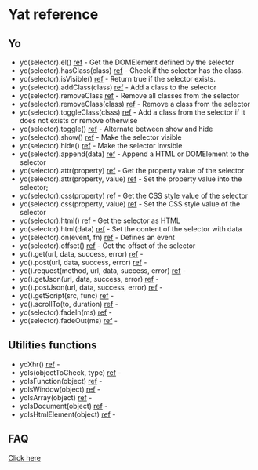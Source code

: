 # Yat reference

## Yo

- yo(selector).el() [ref](yaj-el) - Get the DOMElement defined by the selector
- yo(selector).hasClass(class) [ref](yaj-hasclass) - Check if the selector has the class.
- yo(selector).isVisible() [ref](yaj-isvisible) - Return true if the selector exists.
- yo(selector).addClass(class) [ref](yaj-addclass) - Add a class to the selector
- yo(selector).removeClass [ref](yaj-removeclass) - Remove all classes from the selector
- yo(selector).removeClass(class) [ref](yaj-removeclass) - Remove a class from the selector
- yo(selector).toggleClass(clsss) [ref](yaj-toggleclass) - Add a class from the selector if it does not exists or remove otherwise
- yo(selector).toggle() [ref](yaj-toggle) - Alternate between show and hide
- yo(selector).show() [ref](yaj-show) - Make the selector visible
- yo(selector).hide() [ref](yaj-hide) - Make the selector invsible
- yo(selector).append(data) [ref](yaj-append) - Append a HTML or DOMElement to the selector
- yo(selector).attr(property) [ref](yaj-attr) - Get the property value of the selector
- yo(selector).attr(property, value) [ref](yaj-attr) - Set the property value into the selector;
- yo(selector).css(property) [ref](yaj-css) - Get the CSS style value of the selector
- yo(selector).css(property, value) [ref](yaj-css) - Set the CSS style value of the selector
- yo(selector).html() [ref](yaj-html) - Get the selector as HTML
- yo(selector).html(data) [ref](yaj-html) - Set the content of the selector with data
- yo(selector).on(event, fn) [ref](yaj-on) - Defines an event 
- yo(selector).offset() [ref](yaj-ref) - Get the offset of the selector
- yo().get(url, data, success, error) [ref](yaj-get) - 
- yo().post(url, data, success, error) [ref](yaj-post) - 
- yo().request(method, url, data, success, error) [ref](yaj-request) - 
- yo().getJson(url, data, success, error) [ref](yaj-getjson) - 
- yo().postJson(url, data, success, error) [ref](yaj-postjson) - 
- yo().getScript(src, func) [ref](yaj-getscript) - 
- yo().scrollTo(to, duration) [ref](yaj-scrollto) - 
- yo(selector).fadeIn(ms) [ref](yaj-fadein) - 
- yo(selector).fadeOut(ms) [ref](yaj-fadeout) - 


## Utilities functions

- yoXhr() [ref](yaj-yoxhr) -
- yoIs(objectToCheck, type) [ref](yaj-yois) - 
- yoIsFunction(object) [ref](yaj-yoisfunction) - 
- yoIsWindow(object) [ref](yaj-yoiswindow) - 
- yoIsArray(object) [ref](yaj-yoisarray) -
- yoIsDocument(object) [ref](yaj-isdocument) - 
- yoIsHtmlElement(object) [ref](yaj-ishtmlelement) -

## FAQ

[Click here](faq)
